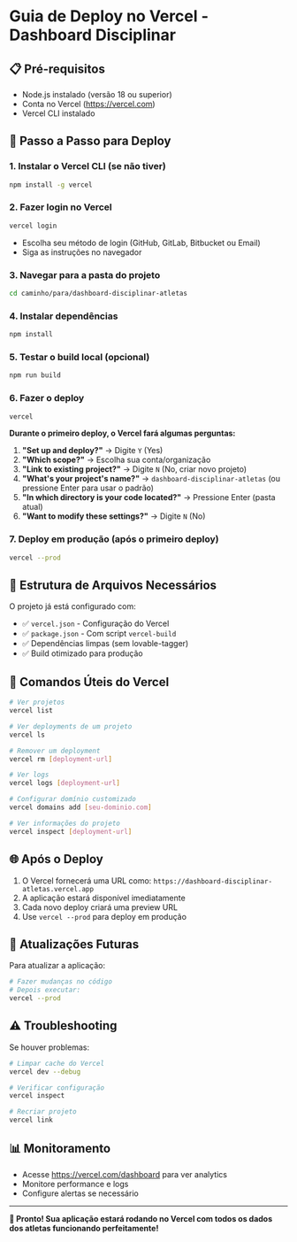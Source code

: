 # Guia de Deploy no Vercel - Dashboard Disciplinar

## 📋 Pré-requisitos
- Node.js instalado (versão 18 ou superior)
- Conta no Vercel (https://vercel.com)
- Vercel CLI instalado

## 🚀 Passo a Passo para Deploy

### 1. Instalar o Vercel CLI (se não tiver)
```bash
npm install -g vercel
```

### 2. Fazer login no Vercel
```bash
vercel login
```
- Escolha seu método de login (GitHub, GitLab, Bitbucket ou Email)
- Siga as instruções no navegador

### 3. Navegar para a pasta do projeto
```bash
cd caminho/para/dashboard-disciplinar-atletas
```

### 4. Instalar dependências
```bash
npm install
```

### 5. Testar o build local (opcional)
```bash
npm run build
```

### 6. Fazer o deploy
```bash
vercel
```

**Durante o primeiro deploy, o Vercel fará algumas perguntas:**

1. **"Set up and deploy?"** → Digite `Y` (Yes)
2. **"Which scope?"** → Escolha sua conta/organização
3. **"Link to existing project?"** → Digite `N` (No, criar novo projeto)
4. **"What's your project's name?"** → `dashboard-disciplinar-atletas` (ou pressione Enter para usar o padrão)
5. **"In which directory is your code located?"** → Pressione Enter (pasta atual)
6. **"Want to modify these settings?"** → Digite `N` (No)

### 7. Deploy em produção (após o primeiro deploy)
```bash
vercel --prod
```

## 📁 Estrutura de Arquivos Necessários

O projeto já está configurado com:
- ✅ `vercel.json` - Configuração do Vercel
- ✅ `package.json` - Com script `vercel-build`
- ✅ Dependências limpas (sem lovable-tagger)
- ✅ Build otimizado para produção

## 🔧 Comandos Úteis do Vercel

```bash
# Ver projetos
vercel list

# Ver deployments de um projeto
vercel ls

# Remover um deployment
vercel rm [deployment-url]

# Ver logs
vercel logs [deployment-url]

# Configurar domínio customizado
vercel domains add [seu-dominio.com]

# Ver informações do projeto
vercel inspect [deployment-url]
```

## 🌐 Após o Deploy

1. O Vercel fornecerá uma URL como: `https://dashboard-disciplinar-atletas.vercel.app`
2. A aplicação estará disponível imediatamente
3. Cada novo deploy criará uma preview URL
4. Use `vercel --prod` para deploy em produção

## 🔄 Atualizações Futuras

Para atualizar a aplicação:
```bash
# Fazer mudanças no código
# Depois executar:
vercel --prod
```

## ⚠️ Troubleshooting

Se houver problemas:
```bash
# Limpar cache do Vercel
vercel dev --debug

# Verificar configuração
vercel inspect

# Recriar projeto
vercel link
```

## 📊 Monitoramento

- Acesse https://vercel.com/dashboard para ver analytics
- Monitore performance e logs
- Configure alertas se necessário

---

**🎉 Pronto! Sua aplicação estará rodando no Vercel com todos os dados dos atletas funcionando perfeitamente!**

